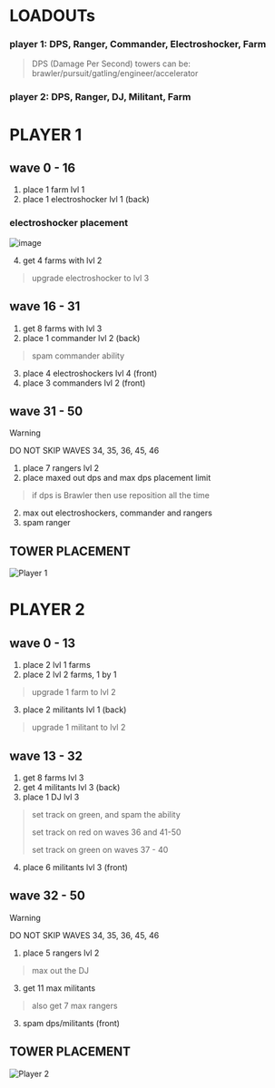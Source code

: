 # LOADOUTs
### player 1: DPS, Ranger, Commander, Electroshocker, Farm
> DPS (Damage Per Second) towers can be:
> brawler/pursuit/gatling/engineer/accelerator
### player 2: DPS, Ranger, DJ, Militant, Farm

# PLAYER 1
## wave 0 - 16
1. place 1 farm lvl 1
2. place 1 electroshocker lvl 1 (back)
### electroshocker placement
![image](https://github.com/user-attachments/assets/f7858aef-ad5b-4bf2-8a26-1a122f3ee61f)

4. get 4 farms with lvl 2
> upgrade electroshocker to lvl 3
## wave 16 - 31
1. get 8 farms with lvl 3
2. place 1 commander lvl 2 (back)
> spam commander ability
3. place 4 electroshockers lvl 4 (front)
4. place 3 commanders lvl 2 (front)
## wave 31 - 50
> [!WARNING]
> DO NOT SKIP WAVES 34, 35, 36, 45, 46
1. place 7 rangers lvl 2
2. place maxed out dps and max dps placement limit
> if dps is Brawler then use reposition all the time
2. max out electroshockers, commander and rangers
3. spam ranger
## TOWER PLACEMENT
![Player 1](https://github.com/user-attachments/assets/6c0cab42-1e79-45a1-ae14-ef74a3b969ed)

# PLAYER 2
## wave 0 - 13
1. place 2 lvl 1 farms
2. place 2 lvl 2 farms, 1 by 1
> upgrade 1 farm to lvl 2
3. place 2 militants lvl 1 (back)
> upgrade 1 militant to lvl 2
## wave 13 - 32
1. get 8 farms lvl 3
2. get 4 militants lvl 3 (back)
3. place 1 DJ lvl 3
> set track on green, and spam the ability
> 
> set track on red on waves 36 and 41-50
>
> set track on green on waves 37 - 40

4. place 6 militants lvl 3 (front)
## wave 32 - 50
> [!WARNING]
> DO NOT SKIP WAVES 34, 35, 36, 45, 46
1. place 5 rangers lvl 2
> max out the DJ
3. get 11 max militants
> also get 7 max rangers
3. spam dps/militants (front)
## TOWER PLACEMENT
![Player 2](https://github.com/user-attachments/assets/f86ed327-5cf4-4450-b4de-94538884d2bf)
